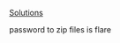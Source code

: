 
[Solutions](https://www.fireeye.com/blog/threat-research/2015/09/flare-on_challenges.html)

password to zip files is flare
